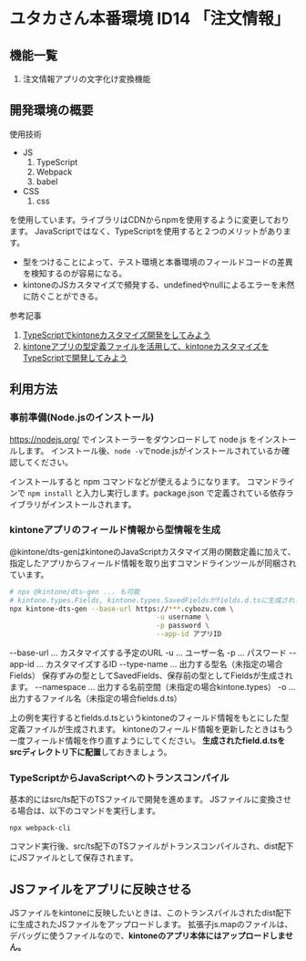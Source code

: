 # ユタカさん本番環境 ID14 「注文情報」

## 機能一覧
1. 注文情報アプリの文字化け変換機能

## 開発環境の概要
使用技術
- JS
    1. TypeScript
    1. Webpack
    1. babel
- CSS
    1. css

を使用しています。ライブラリはCDNからnpmを使用するように変更しております。
JavaScriptではなく、TypeScriptを使用すると２つのメリットがあります。
- 型をつけることによって、テスト環境と本番環境のフィールドコードの差異を検知するのが容易になる。
- kintoneのJSカスタマイズで頻発する、undefinedやnullによるエラーを未然に防ぐことができる。

参考記事
1. [TypeScriptでkintoneカスタマイズ開発をしてみよう
](https://cybozu.dev/ja/kintone/tips/development/customize/development-know-how/kintone-customize-using-typescript/)
1. [kintoneアプリの型定義ファイルを活用して、kintoneカスタマイズをTypeScriptで開発してみよう
](https://cybozu.dev/ja/kintone/tips/development/customize/development-know-how/javascript-customize-middle-class-typescript/)

## 利用方法
### 事前準備(Node.jsのインストール)
https://nodejs.org/ でインストーラーをダウンロードして node.js をインストールします。
インストール後、``node -v``でnode.jsがインストールされているか確認してください。

インストールすると npm コマンドなどが使えるようになります。
コマンドラインで ``npm install`` と入力し実行します。package.json で定義されている依存ライブラリがインストールされます。

### kintoneアプリのフィールド情報から型情報を生成
@kintone/dts-genはkintoneのJavaScriptカスタマイズ用の関数定義に加えて、指定したアプリからフィールド情報を取り出すコマンドラインツールが同梱されています。
```bash
# npx @kintone/dts-gen ... も可能
# kintone.types.Fields, kintone.types.SavedFieldsがfields.d.tsに生成されます
npx kintone-dts-gen --base-url https://***.cybozu.com \
                                    -u username \
                                    -p password \
                                    --app-id アプリID
```
--base-url ... カスタマイズする予定のURL
-u ... ユーザー名
-p ... パスワード
--app-id ... カスタマイズするID
--type-name ... 出力する型名（未指定の場合Fields）
保存ずみの型としてSavedFields、保存前の型としてFieldsが生成されます。
--namespace ... 出力する名前空間（未指定の場合kintone.types）
-o ... 出力するファイル名（未指定の場合fields.d.ts）

上の例を実行するとfields.d.tsというkintoneのフィールド情報をもとにした型定義ファイルが生成されます。
kintoneのフィールド情報を更新したときはもう一度フィールド情報を作り直すようにしてください。
**生成されたfield.d.tsをsrcディレクトリ下に配置**しておきましょう。

### TypeScriptからJavaScriptへのトランスコンパイル
基本的にはsrc/ts配下のTSファイルで開発を進めます。
JSファイルに変換させる場合は、以下のコマンドを実行します。
```
npx webpack-cli
```
コマンド実行後、src/ts配下のTSファイルがトランスコンパイルされ、dist配下にJSファイルとして保存されます。


## JSファイルをアプリに反映させる
 JSファイルをkintoneに反映したいときは、このトランスパイルされたdist配下に生成されたJSファイルをアップロードします。
 拡張子js.mapのファイルは、デバッグに使うファイルなので、**kintoneのアプリ本体にはアップロードしません。**
